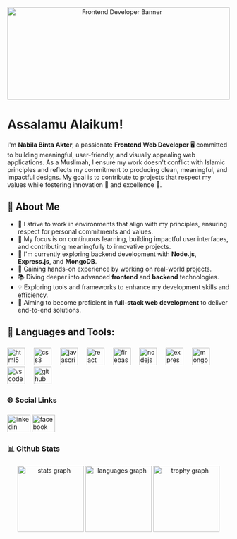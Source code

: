 <div align="center">
  <img class="object-cover" height="210" style="width:100%;" src="https://i.ibb.co/r3Ys51F/1667066192913.jpg" alt="Frontend Developer Banner" />
</div>

###
# Assalamu Alaikum! 
I'm **Nabila Binta Akter**, a passionate **Frontend Web Developer** 🖥️ committed to building meaningful, user-friendly, and visually appealing web applications. As a Muslimah, I ensure my work doesn't conflict with Islamic principles and reflects my commitment to producing clean, meaningful, and impactful designs. My goal is to contribute to projects that respect my values while fostering innovation 🌟 and excellence 🚀.  


## 📝 About Me 
  - 🌸 I strive to work in environments that align with my principles, ensuring respect for personal commitments and values.  
  - 🚀 My focus is on continuous learning, building impactful user interfaces, and contributing meaningfully to innovative projects.  
  - 🌟 I'm currently exploring backend development with **Node.js**, **Express.js**, and **MongoDB**.  
  - 🌱 Gaining hands-on experience by working on real-world projects.  
  - 📚 Diving deeper into advanced **frontend** and **backend** technologies.  
  - 💡 Exploring tools and frameworks to enhance my development skills and efficiency.  
  - 🔗 Aiming to become proficient in **full-stack web development** to deliver end-to-end solutions.
    

<h2 align="left">🔨 Languages and Tools:</h2>

###

<div align="left">
  <img src="https://cdn.jsdelivr.net/gh/devicons/devicon/icons/html5/html5-original.svg" height="40" alt="html5 logo"  />
  <img width="12" />
  <img src="https://cdn.jsdelivr.net/gh/devicons/devicon/icons/css3/css3-original.svg" height="40" alt="css3 logo"  />
  <img width="12" />
  <img src="https://cdn.jsdelivr.net/gh/devicons/devicon/icons/javascript/javascript-original.svg" height="40" alt="javascript logo"  />
  <img width="12" />
  <img src="https://cdn.jsdelivr.net/gh/devicons/devicon/icons/react/react-original.svg" height="40" alt="react logo"  />
  <img width="12" />
  <img src="https://cdn.jsdelivr.net/gh/devicons/devicon/icons/firebase/firebase-plain.svg" height="40" alt="firebase logo"  />
  <img width="12" />
  <img src="https://cdn.jsdelivr.net/gh/devicons/devicon/icons/nodejs/nodejs-original.svg" height="40" alt="nodejs logo"  />
  <img width="12" />
  <img src="https://cdn.jsdelivr.net/gh/devicons/devicon/icons/express/express-original.svg" height="40" alt="express logo"  />
  <img width="12" />
  <img src="https://cdn.jsdelivr.net/gh/devicons/devicon/icons/mongodb/mongodb-original.svg" height="40" alt="mongodb logo"  />
  <img width="12" />
  <img src="https://cdn.jsdelivr.net/gh/devicons/devicon/icons/vscode/vscode-original.svg" height="40" alt="vscode logo"  />
  <img width="12" />
  <img src="https://cdn.jsdelivr.net/gh/devicons/devicon/icons/github/github-original.svg" height="40" alt="github logo"  />
</div>

<h3 align="left">🌐 Social Links</h3>

###

<div align="left">
  <img src="https://raw.githubusercontent.com/maurodesouza/profile-readme-generator/master/src/assets/icons/social/linkedin/default.svg" width="52" height="40" alt="linkedin logo"  />
  <a href="https://www.facebook.com/profile.php?id=100011463773064" target="_blank">
    <img src="https://raw.githubusercontent.com/maurodesouza/profile-readme-generator/master/src/assets/icons/social/facebook/default.svg" width="52" height="40" alt="facebook logo"  />
  </a>
</div>

<h3 align="left">📊 Github Stats</h3>

###

<div align="center">
  <img src="https://github-readme-stats.vercel.app/api?username=Nabilabintaakter&hide_title=false&hide_rank=false&show_icons=true&include_all_commits=true&count_private=true&disable_animations=false&theme=dracula&locale=en&hide_border=false&order=1" height="150" alt="stats graph"  />
  <img src="https://github-readme-stats.vercel.app/api/top-langs?username=Nabilabintaakter&locale=en&hide_title=false&layout=compact&card_width=320&langs_count=5&theme=dracula&hide_border=false&order=2" height="150" alt="languages graph"  />
  <img src="https://github-profile-trophy.vercel.app?username=Nabilabintaakter&theme=dracula&column=-1&row=1&margin-w=8&margin-h=8&no-bg=false&no-frame=false&order=4" height="150" alt="trophy graph"  />
</div>
